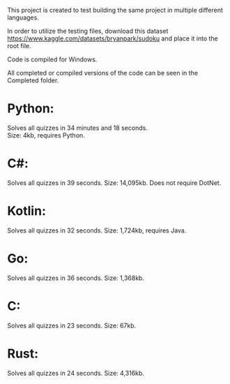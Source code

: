 This project is created to test building the same project in multiple different languages.

In order to utilize the testing files, download this dataset https://www.kaggle.com/datasets/bryanpark/sudoku and place it into the root file.

Code is compiled for Windows.

All completed or compiled versions of the code can be seen in the Completed folder.

# Python:
  Solves all quizzes in 34 minutes and 18 seconds.  
  Size: 4kb, requires Python.

# C#:
  Solves all quizzes in 39 seconds.
  Size: 14,095kb. Does not require DotNet.

# Kotlin:
  Solves all quizzes in 32 seconds.
  Size: 1,724kb, requires Java.

# Go:
  Solves all quizzes in 36 seconds.
  Size: 1,368kb.

# C:
  Solves all quizzes in 23 seconds.
  Size: 67kb.

# Rust:
  Solves all quizzes in 24 seconds.
  Size: 4,316kb.